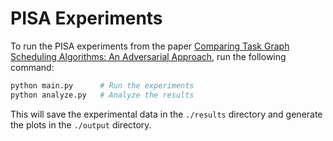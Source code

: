 # PISA Experiments

To run the PISA experiments from the paper [Comparing Task Graph Scheduling Algorithms: An Adversarial Approach](https://arxiv.org/abs/2403.07120), run the following command:
```bash
python main.py      # Run the experiments
python analyze.py   # Analyze the results
```
This will save the experimental data in the `./results` directory and generate the plots in the `./output` directory.
